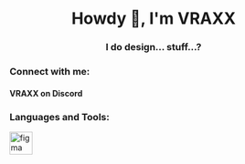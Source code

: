<h1 align="center">Howdy 👋, I'm VRAXX</h1>
<h3 align="center">I do design... stuff...?</h3>

<h3 align="left">Connect with me:</h3>
<h4 align="left">VRAXX on Discord</h3>

<h3 align="left">Languages and Tools:</h3>
<p align="left"> <a href="https://www.figma.com/" target="_blank" rel="noreferrer"> <img src="https://www.vectorlogo.zone/logos/figma/figma-icon.svg" alt="figma" width="40" height="40"/> </a> </p>
